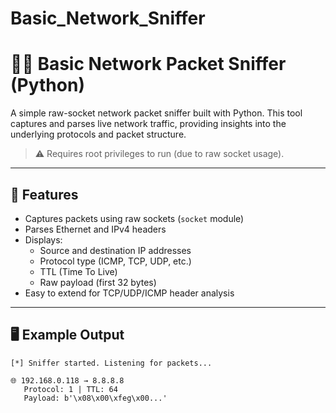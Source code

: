 # Basic_Network_Sniffer
# 🕵️‍♂️ Basic Network Packet Sniffer (Python)

A simple raw-socket network packet sniffer built with Python. This tool captures and parses live network traffic, providing insights into the underlying protocols and packet structure.
> ⚠️ Requires root privileges to run (due to raw socket usage).
---

## 🚀 Features

- Captures packets using raw sockets (`socket` module)
- Parses Ethernet and IPv4 headers
- Displays:
  - Source and destination IP addresses
  - Protocol type (ICMP, TCP, UDP, etc.)
  - TTL (Time To Live)
  - Raw payload (first 32 bytes)
- Easy to extend for TCP/UDP/ICMP header analysis
---

## 🖥️ Example Output

```text
[*] Sniffer started. Listening for packets...

🌐 192.168.0.118 → 8.8.8.8
   Protocol: 1 | TTL: 64
   Payload: b'\x08\x00\xfeg\x00...'
